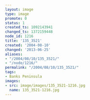 ```yaml
---
layout: image
type: image
promote: 0
status: 1
created_ts: 1092143941
changed_ts: 1372159448
node_id: 1216
title: '135_3521'
created: '2004-08-10'
changed: '2013-06-25'
aliases:
- "/2004/08/10/135_3521/"
- "/node/1216/"
permalink: "/2004/08/10/135_3521/"
tags:
- Banks Peninsula
images:
- src: image/images/135_3521-1216.jpg
  name: 135_3521-1216.jpg
---
```


